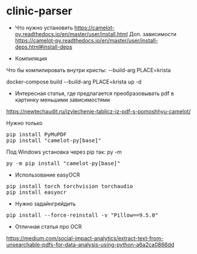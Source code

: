 # clinic-parser

* Что нужно установить
https://camelot-py.readthedocs.io/en/master/user/install.html
Доп. зависимости
https://camelot-py.readthedocs.io/en/master/user/install-deps.html#install-deps

* Компиляция

Что бы компилировать внутри кристы:
--build-arg PLACE=krista

docker-compose build --build-arg PLACE=krista up -d 

* Интересная статья, где предлагается преобразовывать pdf  в картинку меньшими зависимостями

https://newtechaudit.ru/izvlechenie-tablicz-iz-pdf-s-pomoshhyu-camelot/

Нужно только
<pre>
pip install PyMuPDF
pip install "camelot-py[base]"
</pre>

Под Windows установка через pip так: py -m
<pre>
py -m pip install "camelot-py[base]"
</pre>


* Использование easyOCR
<pre>
pip install torch torchvision torchaudio
pip install easyocr
</pre>

* Нужно задайнгрейдить
<pre>
pip install --force-reinstall -v "Pillow==9.5.0"
</pre>

* Отличная статья про OCR

https://medium.com/social-impact-analytics/extract-text-from-unsearchable-pdfs-for-data-analysis-using-python-a6a2ca0866dd